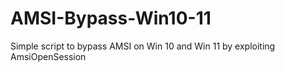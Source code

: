 # AMSI-Bypass-Win10-11
Simple script to bypass AMSI on Win 10 and Win 11 by exploiting AmsiOpenSession
